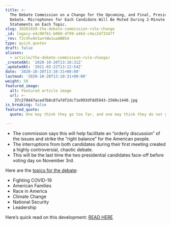 ```yaml
---
title: >-
  The Debate Commission on a Change for the Upcoming, and Final, Presidential
  Debate. Microphones for Each Candidate Will Be Muted During 2-Minute Opening
  Statements on Each Topic.
slug: 20201020-the-debate-commission-rule-change
_id: legacy-e4c08f61-b060-4f99-a46d-c4ec2df3347f
_rev: f2cVhvAV1wntWw1uaABB5d
type: quick_quotes
draft: false
aliases:
  - article/the-debate-commission-rule-change/
_createdAt: '2020-10-20T13:10:31Z'
_updatedAt: '2021-03-22T13:12:54Z'
date: '2020-10-20T13:10:31+00:00'
lastmod: '2020-10-20T13:10:31+00:00'
weight: 50
featured_image:
  alt: Featured article image
  url: >-
    37c270d47aced7b8c87a7df2dc71e993dfdd5943-2560x1440.jpg
is_breaking: false
featured_quote:
  quote: One may think they go too far, and one may think they do not go far enough.

---
```

* The commission says this will help facilitate an “orderly discussion” of the issues and strike the “right balance” for the American people.
* The interruptions from both candidates during their first meeting created a highly controversial, chaotic debate.
* This will be the last time the two presidential candidates face-off before voting day on November 3rd.

Here are the [topics for the debate](https://www.debates.org/2020/10/16/moderator-announces-topics-for-oct-22-presidential-debate/):

* Fighting COVID-19
* American Families
* Race in America
* Climate Change
* National Security
* Leadership

Here’s quick read on this development: [READ HERE](https://www.npr.org/2020/10/19/925605044/candidates-will-have-some-uninterrupted-time-in-final-presidential-debate)